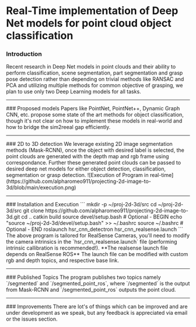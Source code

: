 # Real-Time implementation of Deep Net models for point cloud object classification
### Introduction
Recent research in Deep Net models in point clouds and their ability to perform classification, scene segmentation, part segmentation and grasp pose detection rather than depending on trivial methods like RANSAC and PCA and utilizing multiple methods for common objective of grasping, we plan to use only two Deep Learning models for all tasks.
<hr/>
### Proposed models
Papers like PointNet, PointNet++, Dynamic Graph CNN, etc. propose some 
state of the art methods for object classification, though it's not clear on how to implement these models in real-world and how to bridge the sim2reeal gap efficiently.
<hr/>
### 2D to 3D detection
We leverage existing 2D image segmentation methods (Mask-RCNN), once the object with desired label is selected, the point clouds are generated with the depth map and rgb frame using correspondance. Further these generated point clouds can be passed to desired deep net models for either object detection, classification, segmentation or grasp detection.
![Execution of Program in real-time](https://github.com/alpharomeo911/projecting-2d-image-to-3d/blob/main/execution.png)
<hr/>
### Installation and Execution
```
mkdir -p ~/proj-2d-3d/src
cd ~/proj-2d-3d/src
git clone https://github.com/alpharomeo911/projecting-2d-image-to-3d.git
cd ..
catkin build
source devel/setup.bash
# Optional - BEGIN
echo "source ~/proj-2d-3d/devel/setup.bash" >> ~/.bashrc
source ~/.bashrc
# Optional - END
roslaunch hsr_cnn_detectron hsr_cnn_realsense.launch
```
The above program is tailored for RealSense Cameras, you'll need to modify the camera intrinsics in the `hsr_cnn_realsense.launch` file (performing intrinsic callibration is recommended!).
**The realsense launch file depends on RealSense ROS**
The launch file can be modified with custom rgb and depth topics, and respective base link.
<hr/>
### Published Topics
The program publishes two topics namely `/segmented` and `/segmented_point_ros`, where `/segmented` is the output from Mask-RCNN and `/segmented_point_ros` outputs the point cloud.
<hr/>
### Improvements
There are lot's of things which can be improved and are under development as we speak, but any feedback is appreciated via email or the issues section. 
